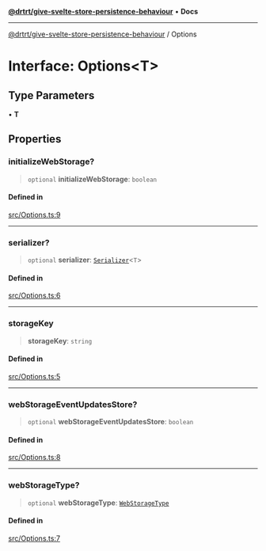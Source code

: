 [**@drtrt/give-svelte-store-persistence-behaviour**](../README.md) • **Docs**

***

[@drtrt/give-svelte-store-persistence-behaviour](../README.md) / Options

# Interface: Options\<T\>

## Type Parameters

• **T**

## Properties

### initializeWebStorage?

> `optional` **initializeWebStorage**: `boolean`

#### Defined in

[src/Options.ts:9](https://github.com/drtrt-org/give-svelte-store-persistence-behaviour/blob/02cb20d55449ceb876b414dc098868930288fd73/src/Options.ts#L9)

***

### serializer?

> `optional` **serializer**: [`Serializer`](Serializer.md)\<`T`\>

#### Defined in

[src/Options.ts:6](https://github.com/drtrt-org/give-svelte-store-persistence-behaviour/blob/02cb20d55449ceb876b414dc098868930288fd73/src/Options.ts#L6)

***

### storageKey

> **storageKey**: `string`

#### Defined in

[src/Options.ts:5](https://github.com/drtrt-org/give-svelte-store-persistence-behaviour/blob/02cb20d55449ceb876b414dc098868930288fd73/src/Options.ts#L5)

***

### webStorageEventUpdatesStore?

> `optional` **webStorageEventUpdatesStore**: `boolean`

#### Defined in

[src/Options.ts:8](https://github.com/drtrt-org/give-svelte-store-persistence-behaviour/blob/02cb20d55449ceb876b414dc098868930288fd73/src/Options.ts#L8)

***

### webStorageType?

> `optional` **webStorageType**: [`WebStorageType`](../enumerations/WebStorageType.md)

#### Defined in

[src/Options.ts:7](https://github.com/drtrt-org/give-svelte-store-persistence-behaviour/blob/02cb20d55449ceb876b414dc098868930288fd73/src/Options.ts#L7)
